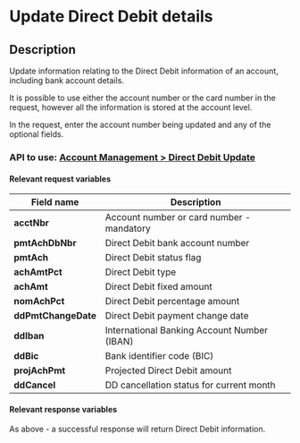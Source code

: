 # Update Direct Debit details

## Description

Update information relating to the Direct Debit information of an account, including bank account details.

It is possible to use either the account number or the card number in the request, however all the information is stored at the account level.

In the request, enter the account number being updated and any of the optional fields.

### API to use: [Account Management > Direct Debit Update](../api/?type=post&path=/fv_emea/v2/directDebitUpdate)

#### Relevant request variables

| Field name          | Description                                 |
|---------------------|---------------------------------------------|
| **acctNbr**         | Account number or card number - mandatory   |
| **pmtAchDbNbr**     | Direct Debit bank account number            |
| **pmtAch**          | Direct Debit status flag                    |
| **achAmtPct**       | Direct Debit type                           |
| **achAmt**          | Direct Debit fixed amount                   |
| **nomAchPct**       | Direct Debit percentage amount              |
| **ddPmtChangeDate** | Direct Debit payment change date            |
| **ddIban**          | International Banking Account Number (IBAN) |
| **ddBic**           | Bank identifier code (BIC)                  |
| **projAchPmt**      | Projected Direct Debit amount               |
| **ddCancel**        | DD cancellation status for current month    |

#### Relevant response variables

As above - a successful response will return Direct Debit information.
